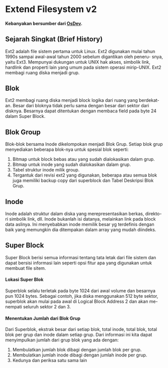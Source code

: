 # Extend Filesystem v2
#### Kebanyakan bersumber dari [OsDev](https://wiki.osdev.org).

## Sejarah Singkat (Brief History) 
Ext2 adalah file sistem pertama untuk Linux. Ext2 digunakan mulai 
tahun 1990s sampai awal-awal tahun 2000 sebelum digantikan oleh peneru-
snya, yaitu Ext3. Mempunyai dukungan untuk UNIX hak akses, simbolik 
link, hardlink dan properti lain yang umum pada sistem operasi mirip-UNIX.
Ext2 membagi ruang diska menjadi grup.

## Blok
Ext2 membagi ruang diska menjadi block logika dari ruang yang berdekat-
an. Besar dari bloknya tidak perlu sama dengan besar dari sektor dari
disknya. Besarnya dapat ditentukan dengan membaca field pada byte 24 
dalam Super Block. 

## Blok Group
Blok-blok bersama Inode dikelompokan menjadi Blok Grup. Setiap blok grup
menyediakan beberapa blok-nya untuk spesial blok seperti:

1. Bitmap untuk block bebas atau yang sudah dialokasikan dalam grup.
2. Bitmap untuk inode yang sudah dialokasikan dalam grup.
3. Tabel struktur inode milik group.
4. Tergantuk dari revisi ext2 yang digunakan, beberapa atau semua blok
juga memiliki backup copy dari superblock dan Tabel Deskripsi Blok Grup.

## Inode
Inode adalah struktur dalam diska yang merepresentasikan berkas, direkto-
ri simbolik link, dll. Inode bukanlah isi datanya, melainkan link pada 
block data aslinya. Ini menyebabkan inode memilik besar yg terdefinis 
dengan baik yang memungkin dia ditempakan dalam array yang mudah diindeks.

## Super Block
Super Block berisi semua informasi tentang tata letak dari file sistem
dan dapat bersisi informasi lain seperti opsi fitur apa yang digunakan
untuk membuat file sitem.

#### Lokasi Super Blok
Superblok selalu terletak pada byte 1024 dari awal volume dan besarnya
pun 1024 bytes. Sebagai contoh, jika diska menggunakan 512 byte sektor,
superblok akan mulai pada awal di Logical Block Address 2 dan akan me-
nempati seluruh sektor 2 dan 3.

#### Menentukan Jumlah dari Blok Grup
Dari Superblok, ekstrak besar dari setiap blok, total inode, total blok,
total blok per grup dan inode dalam setiap grup. Dari informasi ini kita 
dapat menyimpulkan jumlah dari grup blok yang ada dengan: 

1. Membulatkan jumlah blok dibagi dengan jumlah blok per grup.
2. Membulatkan jumlah inode dibagi dengan jumlah inode per grup.
3. Kedunya dan periksa satu sama lain


